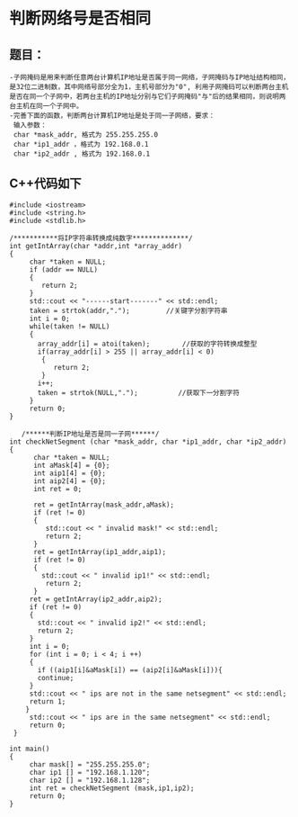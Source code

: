 # 判断网络号是否相同
## 题目：
    -子网掩码是用来判断任意两台计算机IP地址是否属于同一网络，子网掩码与IP地址结构相同，是32位二进制数，其中网络号部分全为1，主机号部分为"0", 利用子网掩码可以判断两台主机是否在同一个子网中，若两台主机的IP地址分别与它们子网掩码"与"后的结果相同，则说明两台主机在同一个子网中。
    -完善下面的函数，判断两台计算机IP地址是处于同一子网络，要求：
     输入参数：
     char *mask_addr, 格式为 255.255.255.0
     char *ip1_addr ，格式为 192.168.0.1
     char *ip2_addr , 格式为 192.168.0.1

## C++代码如下
```
#include <iostream>
#include <string.h>
#include <stdlib.h>

/***********将IP字符串转换成纯数字**************/
int getIntArray(char *addr,int *array_addr)
{
     char *taken = NULL; 
     if (addr == NULL)
     {
        return 2;
     } 
     std::cout << "------start-------" << std::endl;
     taken = strtok(addr,".");         //关键字分割字符串
     int i = 0; 
     while(taken != NULL) 
     { 
       array_addr[i] = atoi(taken);        //获取的字符转换成整型
       if(array_addr[i] > 255 || array_addr[i] < 0) 
        { 
           return 2; 
        } 
       i++; 
       taken = strtok(NULL,".");          //获取下一分割字符
     } 
     return 0;
}
 
   /******判断IP地址是否是同一子网******/
int checkNetSegment (char *mask_addr, char *ip1_addr, char *ip2_addr)
{
      char *taken = NULL;
      int aMask[4] = {0}; 
      int aip1[4] = {0}; 
      int aip2[4] = {0}; 
      int ret = 0;  

      ret = getIntArray(mask_addr,aMask);
      if (ret != 0)
      {
         std::cout << " invalid mask!" << std::endl;
         return 2;
      }
      ret = getIntArray(ip1_addr,aip1);
      if (ret != 0)
      {
        std::cout << " invalid ip1!" << std::endl;
         return 2;
      }
     ret = getIntArray(ip2_addr,aip2);
     if (ret != 0)
     {
       std::cout << " invalid ip2!" << std::endl;
       return 2;
     }
     int i = 0; 
     for (int i = 0; i < 4; i ++)
     {
       if ((aip1[i]&aMask[i]) == (aip2[i]&aMask[i])){
       continue;
     }
     std::cout << " ips are not in the same netsegment" << std::endl; 
     return 1;
    }
     std::cout << " ips are in the same netsegment" << std::endl; 
     return 0;
 }

int main()
{
     char mask[] = "255.255.255.0";
     char ip1 [] = "192.168.1.120";
     char ip2 [] = "192.168.1.128";
     int ret = checkNetSegment (mask,ip1,ip2);
     return 0;
}

```